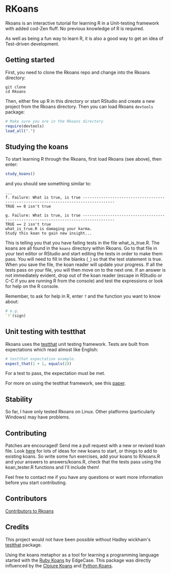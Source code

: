 RKoans
======

Rkoans is an interactive tutorial for learning R in a Unit-testing framework with added cod-Zen fluff.  No previous knowledge of R is required.

As well as being a fun way to learn R, it is also a good way to get an idea of Test-driven development.
## Getting started

First, you need to clone the Rkoans repo and change into the Rkoans directory:

```
git clone
cd Rkoans
```

Then, either fire up R in this directory or start RStudio and create a new project from the Rkoans directory. Then you can load Rkoans  `devtools` package:


```r
# Make sure you are in the Rkoans directory
require(devtools)
load_all(".")
```


## Studying the koans

To start learning R through the Rkoans, first load Rkoans (see above), then enter:


```r
study_koans()
```


and you should see something similar to:

```
...
f. Failure: What is true, is true ------------------------------------------------------------------------------------
TRUE == 0 isn't true

g. Failure: What is true, is true ------------------------------------------------------------------------------------
TRUE == 2 isn't true
what_is_true.R is damaging your karma.
Study this koan to gain new insight...
```

This is telling you that you have failing tests in the file what_is_true.R.  The koans are all found in the `koans` directory within Rkoans.  Go to that file in your text editor or RStudio and start editing the tests in order to make them pass.  You will need to fill in the blanks (`_`) so that the test statement is true.  When you save the file, the koan reader will update your progress.  If all the tests pass on your file, you will then move on to the next one.
If an answer is not immediately evident, drop out of the koan reader (escape in RStudio or C-C if you are running R from the console) and test the expressions or look for help on the R console.

Remember, to ask for help in R, enter `?` and the function you want to know about:


```r
# e.g.
`?`(sign)
```


## Unit testing with testthat

Rkoans uses the [testthat](https://github.com/hadley/testthat) unit testing framework.  Tests are built from expectations which read almost like English:


```r
# testthat expectation example.
expect_that(1 + 1, equals(2))
```


For a test to pass, the expectation must be met.

For more on using the testthat framework, see this [paper](http://journal.r-project.org/archive/2011-1/RJournal_2011-1_Wickham.pdf).

## Stability

So far, I have only tested Rkoans on Linux.  Other platforms (particularly Windows) may have problems.

## Contributing

Patches are encouraged! Send me a pull request with a new or revised koan file.  Look [here](https://github.com/DASpringate/Rkoans/tree/master/koans) for lots of ideas for new koans to start, or things to add to existing koans. So write some fun exercises, add your koans to R/koans.R and your answers to answers/koans.R, check that the tests pass using the koan_tester.R functions and I'll include them!

Feel free to contact me if you have any questions or want more information before you start contributing.

## Contributors

[Contributors to Rkoans](https://github.com/DASpringate/Rkoans/contributors)

## Credits

This project would not have been possible without Hadley wickham's [testthat](https://github.com/hadley/testthat) package.

Using the koans metaphor as a tool for learning a programming language started with the [Ruby Koans](https://github.com/neo/ruby_koans) by EdgeCase.  This package was directly influenced by the [Clojure Koans](https://github.com/functional-koans/clojure-koans) and [Python Koans](https://github.com/gregmalcolm/python_koans).



